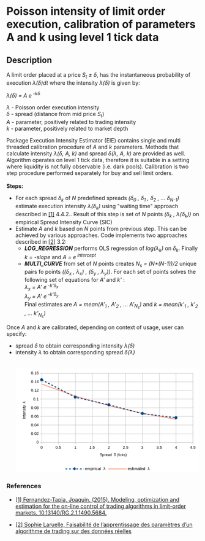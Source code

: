 # Poisson intensity of limit order execution, calibration of parameters A and k using level 1 tick data  

## Description

A limit order placed at a price *S<sub>t</sub> ± δ*, has the instantaneous probability of execution *λ(δ)dt* where the intensity *λ(δ)* is given by:

  *λ(δ) = A e<sup> -kδ</sup>*    
  
*λ* - Poisson order execution intensity  
*δ* - spread (distance from mid price *S<sub>t</sub>*)  
*A* - parameter, positively related to trading intensity  
*k* - parameter, positively related to market depth  

Package Execution Intensity Estimator (EIE) contains single and multi threaded calibration procedure of *A* and *k* parameters. 
Methods that calculate  intensity *λ(δ, A, k)* and spread *δ(λ, A, k)* are provided as well.
Algorithm operates on level 1 tick data, therefore it is suitable in a setting where liquidity is not fully observable (i.e. dark pools). 
Calibration is two step procedure performed separately for buy and sell limit orders.     
<br>**Steps:**  
- For each spread *δ<sub>k</sub>* of *N* predefined spreads *(δ<sub>0</sub> , δ<sub>1</sub> , δ<sub>2</sub> , ... δ<sub>N-1</sub>)* 
estimate execution intensity *λ(δ<sub>k</sub>)* using "waiting time" approach described in [[1]](#references) 4.4.2.. 
Result of this step is set of *N* points *(δ<sub>k</sub> , λ(δ<sub>k</sub>))* on empirical Spread Intensity Curve (SIC)  
- Estimate *A* and *k* based on *N* points from previous step. This can be achieved by various approaches. 
Code implements two approaches described in [[2]](#references) 3.2:    
    - ***LOG_REGRESSION***  performs OLS regression of *log(λ<sub>k</sub>)* on *δ<sub>k</sub>*. Finally *k = -slope* and *A = e<sup> intercept</sup>*  
    - ***MULTI_CURVE***  from set of *N* points creates *N<sub>s</sub> = (N\*(N-1))/2* unique pairs fo points *((δ<sub>x</sub> , λ<sub>x</sub>) , (δ<sub>y</sub> , λ<sub>y</sub>))*.
      For each set of points solves the following set of equations for *A'* and *k'* :   
       *λ<sub>x</sub> = A' e<sup> -k'δ<sub>x</sub></sup>*          
       *λ<sub>y</sub> = A' e<sup> -k'δ<sub>y</sub></sup>*         
      Final estimates are *A = mean(A'<sub>1</sub> , A'<sub>2</sub> , ... A'<sub>N<sub>s</sub></sub>)* and *k = mean(k'<sub>1</sub> , k'<sub>2</sub> , ... k'<sub>N<sub>s</sub></sub>)*   
      
Once *A* and *k* are calibrated, depending on context of usage, user can specify:
- spread *δ* to obtain corresponding intensity *λ(δ)*
- intensity *λ* to obtain corresponding spread *δ(λ)*  
<br><br>
![gamma-surface](pic/sic.png) 

### References
- [[1] Fernandez-Tapia, Joaquin. (2015). Modeling, optimization and estimation for the on-line control of trading algorithms in limit-order markets. 10.13140/RG.2.1.1490.5684. ](https://pdfs.semanticscholar.org/20e5/e8364a48ef9d4b25fbf7d6e0892bf4baa265.pdf)
 
- [[2] Sophie Laruelle, Faisabilité de l’apprentissage des paramètres d’un algorithme de trading sur des données réelles](http://events.chairefdd.org/wp-content/uploads/2013/06/CAHIER_MICRO_1.pdf)